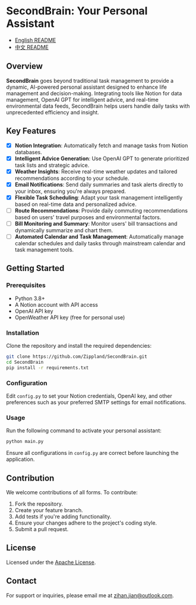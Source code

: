 # SecondBrain: Your Personal Assistant

- [English README](README_EN.md)
- [中文 README](README.md)

## Overview
**SecondBrain** goes beyond traditional task management to provide a dynamic, AI-powered personal assistant designed to enhance life management and decision-making. Integrating tools like Notion for data management, OpenAI GPT for intelligent advice, and real-time environmental data feeds, SecondBrain helps users handle daily tasks with unprecedented efficiency and insight.

## Key Features
- [X] **Notion Integration**: Automatically fetch and manage tasks from Notion databases.
- [X] **Intelligent Advice Generation**: Use OpenAI GPT to generate prioritized task lists and strategic advice.
- [X] **Weather Insights**: Receive real-time weather updates and tailored recommendations according to your schedule.
- [X] **Email Notifications**: Send daily summaries and task alerts directly to your inbox, ensuring you're always prepared.
- [X] **Flexible Task Scheduling**: Adapt your task management intelligently based on real-time data and personalized advice.
- [ ] **Route Recommendations**: Provide daily commuting recommendations based on users' travel purposes and environmental factors.
- [ ] **Bill Monitoring and Summary**: Monitor users' bill transactions and dynamically summarize and chart them.
- [ ] **Automated Calendar and Task Management**: Automatically manage calendar schedules and daily tasks through mainstream calendar and task management tools.

## Getting Started

### Prerequisites
- Python 3.8+
- A Notion account with API access
- OpenAI API key
- OpenWeather API key (free for personal use)

### Installation
Clone the repository and install the required dependencies:
```bash
git clone https://github.com/Zippland/SecondBrain.git
cd SecondBrain
pip install -r requirements.txt
```

### Configuration
Edit `config.py` to set your Notion credentials, OpenAI key, and other preferences such as your preferred SMTP settings for email notifications.

### Usage
Run the following command to activate your personal assistant:
```bash
python main.py
```
Ensure all configurations in `config.py` are correct before launching the application.

## Contribution
We welcome contributions of all forms. To contribute:
1. Fork the repository.
2. Create your feature branch.
3. Add tests if you're adding functionality.
4. Ensure your changes adhere to the project's coding style.
5. Submit a pull request.

## License
Licensed under the [Apache License](LICENSE).

## Contact
For support or inquiries, please email me at [zihan.jian@outlook.com](mailto:zihan.jian@outlook.com).